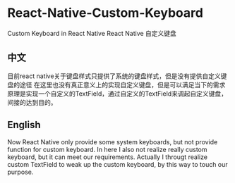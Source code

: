 # React-Native-Custom-Keyboard


Custom Keyboard in React Native
React Native 自定义键盘

## 中文
目前react native关于键盘样式只提供了系统的键盘样式，但是没有提供自定义键盘的途径
在这里也没有真正意义上的实现自定义键盘，但是可以满足当下的需求
原理是实现一个自定义的TextField，通过自定义的TextField来调起自定义键盘，间接的达到目的。

## English
Now React Native only provide some system keyboards, but not provide function for custom keyboard.
In here I also not realize really custom keyboard, but it can meet our requirements.
Actually I througt realize custom TextField to weak up the custom keyboard, by this way to touch our purpose.
